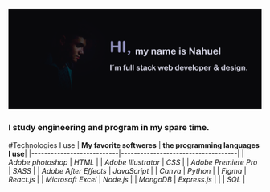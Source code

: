 ![img](https://github.com/nahueRosso/nahueRosso/blob/main/readme.png)

### I study engineering and program in my spare time.


#Technologies I use
| **My favorite softweres** | **the programming languages I use**|
|---------------------------|------------------------------------|
| *Adobe photoshop*         | *HTML*                             |
| *Adobe Illustrator*       | *CSS*                              |
| *Adobe Premiere Pro*      | *SASS*                             |
| *Adobe After Effects*     | *JavaScript*                       |
| *Canva*                   | *Python*                           |
| *Figma*                   | *React.js*                         |
| *Microsoft Excel*         | *Node.js*                          |
| *MongoDB*                 | *Express.js*                       |
|                           | *SQL*                              |


<!--
**nahueRosso/nahueRosso** is a ✨ _special_ ✨ repository because its `README.md` (this file) appears on your GitHub profile.

Here are some ideas to get you started:

- 🔭 I’m currently working on ...
- 🌱 I’m currently learning ...
- 👯 I’m looking to collaborate on ...
- 🤔 I’m looking for help with ...
- 💬 Ask me about ...
- 📫 How to reach me: ...
- 😄 Pronouns: ...
- ⚡ Fun fact: ...
-->
